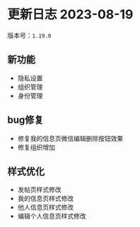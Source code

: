 # 更新日志 2023-08-19

版本号：`1.19.0`

## 新功能

- 隐私设置
- 组织管理
- 身份管理

## bug修复

- 修复我的信息页微信编辑删除按钮效果
- 修复组织增加

## 样式优化

- 发帖页样式修改
- 我的信息页样式修改
- 他人信息页样式修改
- 编辑个人信息页样式修改
